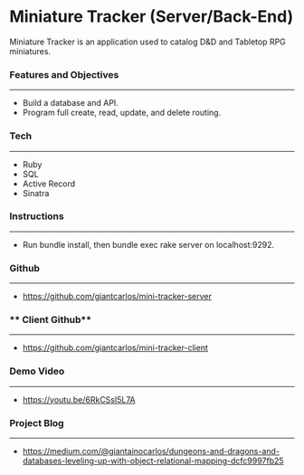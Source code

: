 # **Miniature Tracker (Server/Back-End)**

Miniature Tracker is an application used to catalog D&D and Tabletop RPG miniatures.


### **Features and Objectives**
---

- Build a database and API. 
- Program full create, read, update, and delete routing.


### **Tech**
---

- Ruby
- SQL
- Active Record
- Sinatra


### **Instructions**
---

- Run bundle install, then bundle exec rake server on localhost:9292.



### **Github**
---

- https://github.com/giantcarlos/mini-tracker-server


### ** Client Github**
---

- https://github.com/giantcarlos/mini-tracker-client


### **Demo Video**
---

- https://youtu.be/6RkCSsI5L7A


### **Project Blog**
---

- https://medium.com/@giantainocarlos/dungeons-and-dragons-and-databases-leveling-up-with-object-relational-mapping-dcfc9997fb25